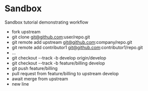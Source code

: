 Sandbox
=======

Sandbox tutorial demonstrating workflow
* fork upstream
* git clone git@github.com:user/repo.git
* git remote add upstream git@github.com:company/repo.git
* git remote add contributor1 git@github.com:contributor1/repo.git
* ...
* git checkout --track -b develop origin/develop
* git checkout --track -b feature/billing develop
* git push feature/billing
* pull request from feature/billing to upstream develop
* await merge from upstream
* new line

